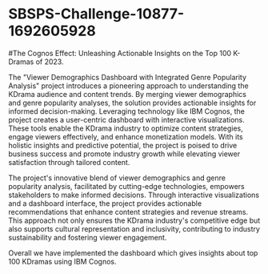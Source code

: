# SBSPS-Challenge-10877-1692605928

#The Cognos Effect: Unleashing Actionable Insights on the Top 100 K-Dramas of 2023.


The "Viewer Demographics Dashboard with Integrated Genre Popularity Analysis" project introduces a pioneering approach to understanding the KDrama audience and content trends.
By merging viewer demographics and genre popularity analyses, the solution provides actionable insights for informed decision-making.
Leveraging technology like IBM Cognos, the project creates a user-centric dashboard with interactive visualizations. 
These tools enable the KDrama industry to optimize content strategies, engage viewers effectively, and enhance monetization models. 
With its holistic insights and predictive potential, the project is poised to drive business success and promote industry growth while elevating viewer satisfaction through tailored content.

The project's innovative blend of viewer demographics and genre popularity analysis, facilitated by cutting-edge technologies, empowers stakeholders to make informed decisions. 
Through interactive visualizations and  a dashboard interface, the project provides actionable recommendations that enhance content strategies and revenue streams. 
This approach not only ensures the KDrama industry's competitive edge but also supports cultural representation and inclusivity, contributing to industry sustainability and fostering viewer engagement.

Overall we have implemented the dashboard which gives insights about top 100 KDramas using IBM Cognos.
